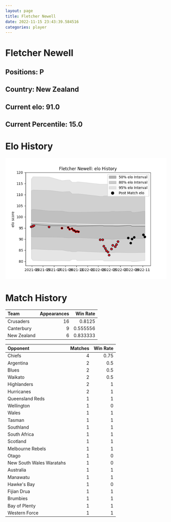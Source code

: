 ```yaml
---  
layout: page  
title: Fletcher Newell  
date: 2022-11-15 23:43:39.584516  
categories: player  
---
```

# Fletcher Newell

## Positions: P

## Country: New Zealand

## Current elo: 91.0

## Current Percentile: 15.0

# Elo History


![elo history](history_FletcherNewell.png)
# Match History


| Team        |   Appearances |   Win Rate |
|:------------|--------------:|-----------:|
| Crusaders   |            16 |   0.8125   |
| Canterbury  |             9 |   0.555556 |
| New Zealand |             6 |   0.833333 |

| Opponent                 |   Matches |   Win Rate |
|:-------------------------|----------:|-----------:|
| Chiefs                   |         4 |       0.75 |
| Argentina                |         2 |       0.5  |
| Blues                    |         2 |       0.5  |
| Waikato                  |         2 |       0.5  |
| Highlanders              |         2 |       1    |
| Hurricanes               |         2 |       1    |
| Queensland Reds          |         1 |       1    |
| Wellington               |         1 |       0    |
| Wales                    |         1 |       1    |
| Tasman                   |         1 |       1    |
| Southland                |         1 |       1    |
| South Africa             |         1 |       1    |
| Scotland                 |         1 |       1    |
| Melbourne Rebels         |         1 |       1    |
| Otago                    |         1 |       0    |
| New South Wales Waratahs |         1 |       0    |
| Australia                |         1 |       1    |
| Manawatu                 |         1 |       1    |
| Hawke's Bay              |         1 |       0    |
| Fijian Drua              |         1 |       1    |
| Brumbies                 |         1 |       1    |
| Bay of Plenty            |         1 |       1    |
| Western Force            |         1 |       1    |